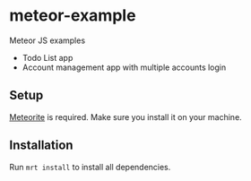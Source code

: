 meteor-example
==============

Meteor JS examples


- Todo List app
- Account management app with multiple accounts login



Setup
-----
[Meteorite](https://github.com/oortcloud/meteorite/) is required. Make sure you install it on your machine.

Installation
------------
Run `mrt install` to install all dependencies.
